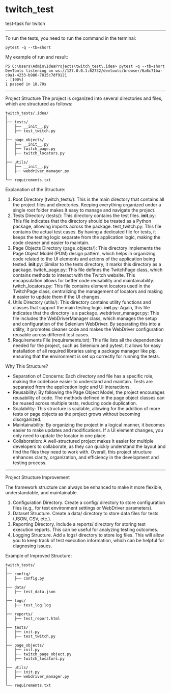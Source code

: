 # twitch_test
test-task for twitch
_______________________________________________________________________________________________________________________
To run the tests, you need to run the command in the terminal:
```
pytest -q --tb=short
```
My example of run and result:
```
PS C:\Users\Admin\IdeaProjects\twitch_test\.idea> pytest -q --tb=short
DevTools listening on ws://127.0.0.1:62732/devtools/browser/6a6c71ba-c9a1-4233-b986-7815c7df9121
. [100%]
1 passed in 18.70s
```
________________________________________________________________________________________________________________________
Project Structure
The project is organized into several directories and files, which are structured as follows:
```
twitch_tests/.idea/
│
├── tests/
│   ├── __init__.py
│   ├── test_twitch.py
│
├── page_objects/
│   ├── __init__.py
│   ├── twitch_page.py
│   ├── twitch_locators.py
│
├── utils/
│   ├── __init__.py
│   ├── webdriver_manager.py
│
└── requirements.txt
```

Explanation of the Structure:
1. Root Directory (twitch_tests/):
This is the main directory that contains all the project files and directories. Keeping everything organized under a single root folder makes it easy to manage and navigate the project.
2. Tests Directory (tests/):
This directory contains the test files. 
__init__.py: This file indicates that the directory should be treated as a Python package, allowing imports across the package.
test_twitch.py: This file contains the actual test cases. By having a dedicated file for tests, it keeps the testing logic separate from the application logic, making the code cleaner and easier to maintain.
3. Page Objects Directory (page_objects/):
This directory implements the Page Object Model (POM) design pattern, which helps in organizing code related to the UI elements and actions of the application being tested.
__init__.py: Similar to the tests directory, it marks this directory as a package.
twitch_page.py: This file defines the TwitchPage class, which contains methods to interact with the Twitch website. This encapsulation allows for better code reusability and maintainability.
twitch_locators.py: This file contains element locators used in the TwitchPage class, centralizing the management of locators and making it easier to update them if the UI changes.
4. Utils Directory (utils/):
This directory contains utility functions and classes that support the main testing logic.
__init__.py: Again, this file indicates that the directory is a package.
webdriver_manager.py: This file includes the WebDriverManager class, which manages the setup and configuration of the Selenium WebDriver. By separating this into a utility, it promotes cleaner code and makes the WebDriver configuration reusable across different test cases.
5. Requirements File (requirements.txt):
This file lists all the dependencies needed for the project, such as Selenium and pytest. It allows for easy installation of all required libraries using a package manager like pip, ensuring that the environment is set up correctly for running the tests.

Why This Structure?
- Separation of Concerns: Each directory and file has a specific role, making the codebase easier to understand and maintain. Tests are separated from the application logic and UI interactions.
- Reusability: By following the Page Object Model, the project encourages reusability of code. The methods defined in the page object classes can be reused across multiple tests, reducing code duplication.
- Scalability: This structure is scalable, allowing for the addition of more tests or page objects as the project grows without becoming disorganized.
- Maintainability: By organizing the project in a logical manner, it becomes easier to make updates and modifications. If a UI element changes, you only need to update the locator in one place.
- Collaboration: A well-structured project makes it easier for multiple developers to collaborate, as they can quickly understand the layout and find the files they need to work with.
Overall, this project structure enhances clarity, organization, and efficiency in the development and testing process.

________________________________________________________________________________________________________________________

Project Structure Improvement

The framework structure can always be enhanced to make it more flexible, understandable, and maintainable.
1. Configuration Directory.
Create a config/ directory to store configuration files (e.g., for test environment settings or WebDriver parameters).
2. Dataset Structure.
Create a data/ directory to store data files for tests (JSON, CSV, etc.).
3. Reporting Directory.
Include a reports/ directory for storing test execution reports. This can be useful for analyzing testing outcomes.
4. Logging Structure.
Add a logs/ directory to store log files. This will allow you to keep track of test execution information, which can be helpful for diagnosing issues.

Example of Improved Structure:
```
twitch_tests/
│
├── config/
│   ├── config.py
│
├── data/
│   ├── test_data.json
│
├── logs/
│   ├── test_log.log
│
├── reports/
│   ├── test_report.html
│
├── tests/
│   ├── init.py
│   ├── test_twitch.py
│
├── page_objects/
│   ├── init.py
│   ├── twitch_page_object.py
│   ├── twitch_locators.py
│
├── utils/
│   ├── init.py
│   ├── webdriver_manager.py
│
└── requirements.txt
```
